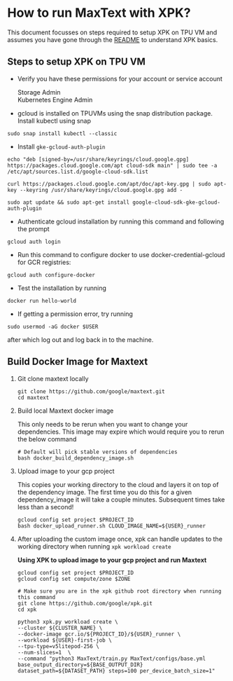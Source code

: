 <!--
 Copyright 2023 Google LLC

 Licensed under the Apache License, Version 2.0 (the "License");
 you may not use this file except in compliance with the License.
 You may obtain a copy of the License at

      https://www.apache.org/licenses/LICENSE-2.0

 Unless required by applicable law or agreed to in writing, software
 distributed under the License is distributed on an "AS IS" BASIS,
 WITHOUT WARRANTIES OR CONDITIONS OF ANY KIND, either express or implied.
 See the License for the specific language governing permissions and
 limitations under the License.
-->


# How to run MaxText with XPK?

This document focusses on steps required to setup XPK on TPU VM and assumes you have gone through the [README](https://github.com/google/maxtext/blob/main/xpk/README.md) to understand XPK basics.

## Steps to setup XPK on TPU VM

* Verify you have these permissions for your account or service account

    Storage Admin \
    Kubernetes Engine Admin

* gcloud is installed on TPUVMs using the snap distribution package. Install kubectl using snap
```shell
sudo snap install kubectl --classic
```
* Install `gke-gcloud-auth-plugin`
```shell
echo "deb [signed-by=/usr/share/keyrings/cloud.google.gpg] https://packages.cloud.google.com/apt cloud-sdk main" | sudo tee -a /etc/apt/sources.list.d/google-cloud-sdk.list

curl https://packages.cloud.google.com/apt/doc/apt-key.gpg | sudo apt-key --keyring /usr/share/keyrings/cloud.google.gpg add -

sudo apt update && sudo apt-get install google-cloud-sdk-gke-gcloud-auth-plugin
```

* Authenticate gcloud installation by running this command and following the prompt
```
gcloud auth login
```

* Run this command to configure docker to use docker-credential-gcloud for GCR registries:
```
gcloud auth configure-docker
```

* Test the installation by running
```
docker run hello-world
```

* If getting a permission error, try running
```
sudo usermod -aG docker $USER
```
after which log out and log back in to the machine.

## Build Docker Image for Maxtext

1. Git clone maxtext locally

    ```shell
    git clone https://github.com/google/maxtext.git
    cd maxtext
    ```
2. Build local Maxtext docker image

    This only needs to be rerun when you want to change your dependencies. This image may expire which would require you to rerun the below command

    ```shell
    # Default will pick stable versions of dependencies
    bash docker_build_dependency_image.sh
    ```
3. Upload image to your gcp project

    This copies your working directory to the cloud and layers it on top of the dependency image. The first time you do this for a given dependency_image it will take a couple minutes. Subsequent times take less than a second!

    ```shell
    gcloud config set project $PROJECT_ID
    bash docker_upload_runner.sh CLOUD_IMAGE_NAME=${USER}_runner
    ```
4. After uploading the custom image once, xpk can handle updates to the working directory when running `xpk workload create`

    __Using XPK to upload image to your gcp project and run Maxtext__

      ```shell
      gcloud config set project $PROJECT_ID
      gcloud config set compute/zone $ZONE

      # Make sure you are in the xpk github root directory when running this command
      git clone https://github.com/google/xpk.git
      cd xpk

      python3 xpk.py workload create \
      --cluster ${CLUSTER_NAME} \
      --docker-image gcr.io/${PROJECT_ID}/${USER}_runner \
      --workload ${USER}-first-job \
      --tpu-type=v5litepod-256 \
      --num-slices=1  \
      --command "python3 MaxText/train.py MaxText/configs/base.yml base_output_directory=${BASE_OUTPUT_DIR} dataset_path=${DATASET_PATH} steps=100 per_device_batch_size=1"
      ```

